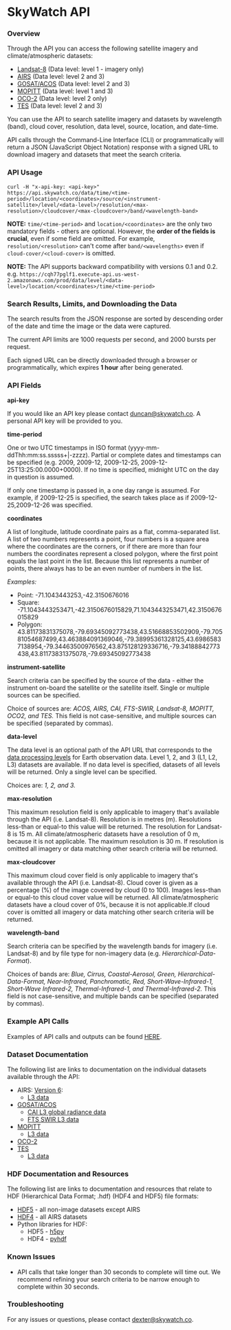 # SkyWatch API
### Overview
Through the API you can access the following satellite imagery and climate/atmospheric datasets:
* [Landsat-8](http://www.skywatch.co/landsat8-1) (Data level: level 1 - imagery only)
* [AIRS](http://www.skywatch.co/airs) (Data level: level 2 and 3)
* [GOSAT/ACOS](http://www.skywatch.co/gosat) (Data level: level 2 and 3)
* [MOPITT](http://www.skywatch.co/mopitt) (Data level: level 1 and 3)
* [OCO-2](http://www.skywatch.co/oco2) (Data level: level 2 only)
* [TES](http://www.skywatch.co/tes) (Data level: level 2 and 3)

You can use the API to search satellite imagery and datasets by wavelength (band), cloud cover, resolution, data level, source, location, and date-time. 

API calls through the Command-Line Interface (CLI) or programmatically will return a JSON (JavaScript Object Notation) response with a signed URL to download imagery and datasets that meet the search criteria.

### API Usage
```curl -H "x-api-key: <api-key>" https://api.skywatch.co/data/time/<time-period>/location/<coordinates>/source/<instrument-satellite>/level/<data-level>/resolution/<max-resolution>/cloudcover/<max-cloudcover>/band/<wavelength-band>```

**NOTE:** ```time/<time-period>``` and ```location/<coordinates>``` are the only two mandatory fields - others are optional. However, the **order of the fields is crucial**, even if some field are omitted. For example, ```resolution/<resolution>``` can't come after ```band/<wavelengths>``` even if ```cloud-cover/<cloud-cover>``` is omitted.

**NOTE:** The API supports backward compatibility with versions 0.1 and 0.2. e.g. ```https://cqh77pglf1.execute-api.us-west-2.amazonaws.com/prod/data/level/<data-level>/location/<coordinates>/time/<time-period>```

### Search Results, Limits, and Downloading the Data

The search results from the JSON response are sorted by descending order of the date and time the image or the data were captured.

The current API limits are 1000 requests per second, and 2000 bursts per request. 

Each signed URL can be directly downloaded through a browser or programmatically, which expires **1 hour** after being generated.

### API Fields

**api-key**

If you would like an API key please contact duncan@skywatch.co. A personal API key will be provided to you.

**time-period** 

One or two UTC timestamps in ISO format (yyyy-mm-ddThh:mm:ss.sssss+|-zzzz). Partial or complete dates and timestamps can be specified (e.g. 2009, 2009-12, 2009-12-25, 2009-12-25T13:25:00.0000+0000). If no time is specified, midnight UTC on the day in question is assumed. 

If only one timestamp is passed in, a one day range is assumed. For example, if 2009-12-25 is specified, the search takes place as if 2009-12-25,2009-12-26 was specified.

**coordinates**

A list of longitude, latitude coordinate pairs as a flat, comma-separated list. A list of two numbers represents a point, four numbers is a square area where the coordinates are the corners, or if there are more than four numbers the coordinates represent a closed polygon, where the first point equals the last point in the list. Because this list represents a number of points, there always has to be an even number of numbers in the list.

*Examples:* 
* Point: -71.1043443253,-42.3150676016
* Square:  -71.1043443253471,-42.3150676015829,71.1043443253471,42.3150676015829
* Polygon: 43.81173831375078,-79.69345092773438,43.51668853502909,-79.70581054687499,43.463884091369046,-79.38995361328125,43.69865837138954,-79.34463500976562,43.875128129336716,-79.34188842773438,43.81173831375078,-79.69345092773438

**instrument-satellite**

Search criteria can be specified by the source of the data - either the instrument on-board the satellite or the satellite itself. Single or multiple sources can be specified. 

Choice of sources are: *ACOS, AIRS, CAI, FTS-SWIR,  Landsat-8, MOPITT, OCO2, and TES.* This field is not case-sensitive, and multiple sources can be specified (separated by commas).

**data-level**

The data level is an optional path of the API URL that corresponds to the [data processing levels](http://science.nasa.gov/earth-science/earth-science-data/data-processing-levels-for-eosdis-data-products/) for Earth observation data. Level 1, 2, and 3 (L1, L2, L3) datasets are available. If no data level is specified, datasets of all levels will be returned. Only a single level can be specified.

Choices are: *1, 2, and 3.*

**max-resolution**

This maximum resolution field is only applicable to imagery that's available through the API (i.e. Landsat-8). Resolution is in metres (m). Resolutions less-than or equal-to this value will be returned. The resolution for Landsat-8 is 15 m. All climate/atmospheric datasets have a resolution of 0 m, because it is not applicable. The maximum resolution is 30 m. If resolution is omitted all imagery or data matching other search criteria will be returned.

**max-cloudcover**

This maximum cloud cover field is only applicable to imagery that's available through the API (i.e. Landsat-8). Cloud cover is given as a percentage (%) of the image covered by cloud (0 to 100). Images less-than or equal-to this cloud cover value will be returned. All climate/atmospheric datasets have a cloud cover of 0%, because it is not applicable.If cloud cover is omitted all imagery or data matching other search criteria will be returned.

**wavelength-band**

Search criteria can be specified by the wavelength bands for imagery (i.e. Landsat-8) and by file type for non-imagery data (e.g. *Hierarchical-Data-Format*). 

Choices of bands are: *Blue, Cirrus, Coastal-Aerosol, Green, Hierarchical-Data-Format, Near-Infrared, Panchromatic, Red, Short-Wave-Infrared-1, Short-Wave Infrared-2, Thermal-Infrared-1, and Thermal-Infrared-2.* This field is not case-sensitive, and multiple bands can be specified (separated by commas).

### Example API Calls

Examples of API calls and outputs can be found [HERE](https://github.com/skywatchspaceapps/api/blob/master/EXAMPLES.md).

### Dataset Documentation

The following list are links to documentation on the individual datasets available through the API:

* AIRS: [Version 6](http://disc.sci.gsfc.nasa.gov/AIRS/documentation/v6_docs):
  * [L3 data](http://disc.sci.gsfc.nasa.gov/AIRS/documentation/v6_docs/v6releasedocs-1/V6_L3_User_Guide.pdf)
* [GOSAT/ACOS](http://disc.sci.gsfc.nasa.gov/acdisc/documentation/ACOS.html)
  * [CAI L3 global radiance data](http://data.gosat.nies.go.jp/GosatUserInterfaceGateway/guig/doc/documents/GOSAT_ProductDescription_33_CAIL3_V2.00_en.pdf)
  * [FTS SWIR L3 data](http://data.gosat.nies.go.jp/GosatUserInterfaceGateway/guig/doc/documents/GOSAT_ProductDescription_31_FTSSWIRL3_V2.02_en.pdf)
* [MOPITT](http://www.acom.ucar.edu/mopitt/file-spec.shtml)
  * [L3 data](http://www2.acom.ucar.edu/sites/default/files/mopitt/v6_users_guide_201309.pdf)
* [OCO-2](http://disc.sci.gsfc.nasa.gov/OCO-2/documentation/oco-2-v6)
* [TES](https://eosweb.larc.nasa.gov/project/tes/tes_table)
  * [L3 data](http://tes.jpl.nasa.gov/uploadedfiles/TES_DPS_V11.8.pdf)

### HDF Documentation and Resources

The following list are links to documentation and resources that relate to HDF (Hierarchical Data Format; .hdf) (HDF4 and HDF5) file formats:

* [HDF5](https://www.hdfgroup.org/HDF5/) - all non-image datasets except AIRS
* [HDF4](https://www.hdfgroup.org/products/hdf4/) - all AIRS datasets
* Python libraries for HDF:
  * HDF5 - [h5py](http://www.h5py.org/)
  * HDF4 - [pyhdf](http://pysclint.sourceforge.net/pyhdf/)

### Known Issues

* API calls that take longer than 30 seconds to complete will time out. We recommend refining your search criteria to be narrow enough to complete within 30 seconds.

### Troubleshooting

For any issues or questions, please contact dexter@skywatch.co.
